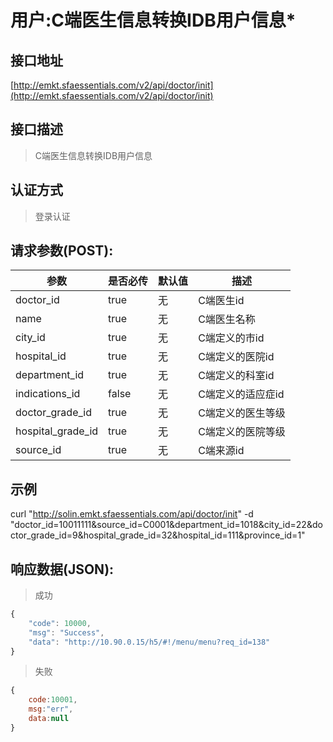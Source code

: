 # 用户:C端医生信息转换IDB用户信息*

## 接口地址

[http://emkt.sfaessentials.com/v2/api/doctor/init](http://emkt.sfaessentials.com/v2/api/doctor/init)

## 接口描述

> C端医生信息转换IDB用户信息

## 认证方式

> 登录认证

## 请求参数(POST):

| 参数 | 是否必传 | 默认值 |  描述 | 
| ---- | ----- | ----- | ----- | 
| doctor_id | true | 无 | C端医生id | 
| name | true| 无 | C端医生名称|
| city_id | true | 无 | C端定义的市id | 
| hospital_id | true | 无  | C端定义的医院id |
| department_id | true | 无 | C端定义的科室id |
| indications_id | false | 无 | C端定义的适应症id |
| doctor_grade_id | true | 无 | C端定义的医生等级 |
| hospital_grade_id | true | 无| C端定义的医院等级|
| source_id | true | 无 | C端来源id |

## 示例
 curl "http://solin.emkt.sfaessentials.com/api/doctor/init" -d "doctor_id=10011111&source_id=C0001&department_id=1018&city_id=22&doctor_grade_id=9&hospital_grade_id=32&hospital_id=111&province_id=1"

## 响应数据(JSON):
> 成功

```javascript
{
    "code": 10000,
    "msg": "Success",
    "data": "http://10.90.0.15/h5/#!/menu/menu?req_id=138"
}
```
> 失败 

```javascript
{
    code:10001,
    msg:"err",
    data:null
}
```